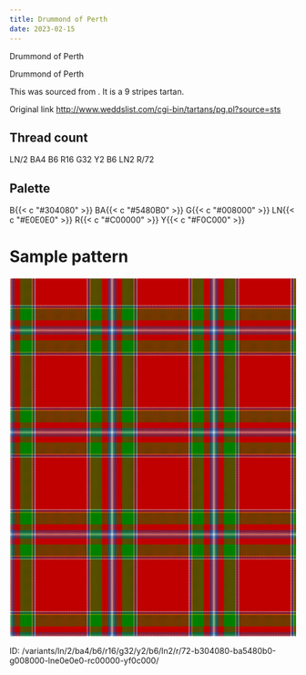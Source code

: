 ```yaml
---
title: Drummond of Perth
date: 2023-02-15
---
```

Drummond of Perth

Drummond of Perth

This was sourced from <no value>.  It is a 9 stripes tartan.

Original link http://www.weddslist.com/cgi-bin/tartans/pg.pl?source=sts

## Thread count
LN/2 BA4 B6 R16 G32 Y2 B6 LN2 R/72

## Palette
B{{< c "#304080" >}} BA{{< c "#5480B0" >}} G{{< c "#008000" >}} LN{{< c "#E0E0E0" >}} R{{< c "#C00000" >}} Y{{< c "#F0C000" >}}

# Sample pattern

![Tartan detail](tartan.png "LN/2 BA4 B6 R16 G32 Y2 B6 LN2 R/72 tartan")

ID: /variants/ln/2/ba4/b6/r16/g32/y2/b6/ln2/r/72-b304080-ba5480b0-g008000-lne0e0e0-rc00000-yf0c000/